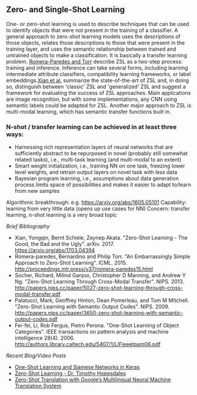 ## Zero- and Single-Shot Learning
One- or zero-shot learning is used to describe techniques that can be used to identify objects that were not present in the training of a classifier. A general approach to zero-shot learning models uses the descriptions of those objects, relates those descriptions to those that were present in the training layer, and uses the semantic relationship between trained and untrained objects to make a classification. It is basically a transfer learning problem. [Romera-Paredes and Torr](http://proceedings.mlr.press/v37/romera-paredes15.pdf) describe ZSL as a two-step process: training and inference. Inference can take several forms, including learning intermediate attribute classifiers, compatibility learning frameworks, or label embeddings.[Xian et al.](https://arxiv.org/abs/1703.04394) summarize the state-of-the-art of ZSL and, in doing so, distinguish between 'classic' ZSL and 'generalized' ZSL and suggest a framework for evaluating the success of ZSL approaches. Main applications are image recognition, but with some implementations, any CNN using semantic labels could be adapted for ZSL. Another major approach to ZSL is multi-modal learning, which has semantic transfer functions built in.

### N-shot / transfer learning can be achieved in at least three ways:
 - Harnessing rich representation layers of neural networks that are sufficiently abstract to be repurposed in novel (probably still somewhat related tasks), i.e., multi-task learning (and multi-modal to an extent)
 - Smart weight initialization, i.e., training NN on one task, freezing lower level weights, and retrain output layers on novel task with less data
 - Bayesian program learning, i.e., assumptions about data generation process limits space of possibilities and makes it easier to adapt to/learn from new samples

Algorithmic breakthrough: e.g. https://arxiv.org/abs/1605.05101
Capability: learning from very little data (opens up use cases for NN)
Concern: transfer learning, n-shot learning is a very broad topic

_Brief Bibliography_
- Xian, Yongqin, Bernt Schiele, Zeynep Akata. "Zero-Shot Learning - The Good, the Bad and the Ugly". arXiv. 2017. https://arxiv.org/abs/1703.04394
- Romera-paredes, Bernardino and Philip Torr. "An Embarrassingly Simple Approach to Zero-Shot Learning". ICML. 2015. http://proceedings.mlr.press/v37/romera-paredes15.html
- Socher, Richard, Milind Ganjoo, Christopher D Manning, and Andrew Y Ng. "Zero-Shot Learning Through Cross-Modal Transfer". NIPS. 2013. http://papers.nips.cc/paper/5027-zero-shot-learning-through-cross-modal-transfer.pdf
- Palatucci, Mark, Geoffrey Hinton, Dean Pomerleau, and Tom M Mitchell. "Zero-Shot Learning with Semantic Output Codes". NIPS. 2009. http://papers.nips.cc/paper/3650-zero-shot-learning-with-semantic-output-codes.pdf
- Fei-fei, Li, Rob Fergus, Pietro Perona. "One-Shot Learning of Object Categories". IEEE transactions on pattern analysis and machine intelligence 28(4). 2006. http://authors.library.caltech.edu/5407/1/LIFieeetpam06.pdf

_Recent Blog/Video Posts_
- [One-Shot Learning and Siamese Networks in Keras](https://sorenbouma.github.io/blog/oneshot/)
- [Zero-Shot Learning - Dr. Timothy Hopesdales](https://www.youtube.com/watch?v=jBnCcr-3bXc)
- [Zero-Shot Translation with Google’s Multilingual Neural Machine Translation System](https://research.googleblog.com/2016/11/zero-shot-translation-with-googles.html)
